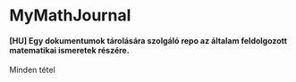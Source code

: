 # MyMathJournal
#### [HU] Egy dokumentumok tárolására szolgáló repo az általam feldolgozott matematikai ismeretek részére.
Minden tétel
